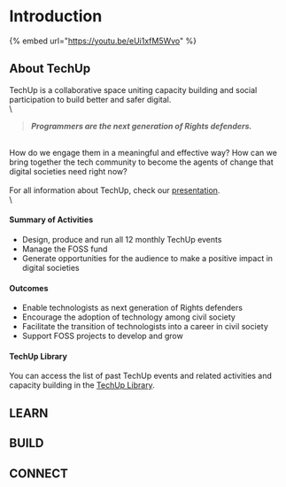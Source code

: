 # Introduction

{% embed url="https://youtu.be/eUi1xfM5Wvo" %}

## About TechUp

TechUp is a collaborative space uniting capacity building and social participation to build better and safer digital.\
\


> _**Programmers are the next generation of Rights defenders.**_

\
How do we engage them in a meaningful and effective way? How can we bring together the tech community to become the agents of change that digital societies need right now?\
\
For all information about TechUp, check our [presentation](https://opencollective.com/redirect?url=https%3A%2F%2FTIOF.Click%2FTUPresentation).\
\


#### **Summary of Activities**

* Design, produce and run all 12 monthly TechUp events
* Manage the FOSS fund
* Generate opportunities for the audience to make a positive impact in digital societies

#### **Outcomes**

* Enable technologists as next generation of Rights defenders
* Encourage the adoption of technology among civil society
* Facilitate the transition of technologists into a career in civil society
* Support FOSS projects to develop and grow

#### **TechUp Library**

You can access the list of past TechUp events and related activities and capacity building in the [TechUp Library](https://opencollective.com/redirect?url=https%3A%2F%2FTIOF.Click%2FTULibrary).

## LEARN



## BUILD



## CONNECT





